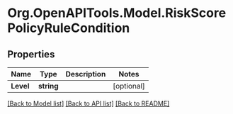 # Org.OpenAPITools.Model.RiskScorePolicyRuleCondition

## Properties

Name | Type | Description | Notes
------------ | ------------- | ------------- | -------------
**Level** | **string** |  | [optional] 

[[Back to Model list]](../README.md#documentation-for-models) [[Back to API list]](../README.md#documentation-for-api-endpoints) [[Back to README]](../README.md)

